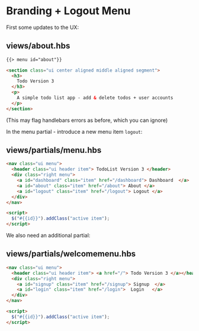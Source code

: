 # Branding + Logout Menu

First some updates to the UX:

## views/about.hbs

```html
{{> menu id="about"}}

<section class="ui center aligned middle aligned segment">
  <h3>
    Todo Version 3
  </h3>
  <p>
    A simple todo list app - add & delete todos + user accounts
  </p>
</section>
```

(This may flag handlebars errors as before, which you can ignore)

In the menu partial - introduce a new menu item `logout`:

## views/partials/menu.hbs

```html
<nav class="ui menu">
  <header class="ui header item"> TodoList Version 3 </header>
  <div class="right menu">
    <a id="dashboard" class="item" href="/dashboard"> Dashboard  </a>
    <a id="about" class="item" href="/about"> About </a>
    <a id="logout" class="item" href="/logout"> Logout </a>
  </div>
</nav>

<script>
  $("#{{id}}").addClass("active item");
</script>
```

We also need an additional partial:

## views/partials/welcomemenu.hbs

```html
<nav class="ui menu">
  <header class="ui header item"> <a href="/"> Todo Version 3 </a></header>
  <div class="right menu">
    <a id="signup" class="item" href="/signup"> Signup  </a>
    <a id="login" class="item" href="/login">  Login   </a>
  </div>
</nav>

<script>
  $("#{{id}}").addClass("active item");
</script>
```
